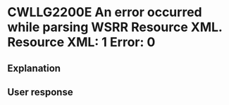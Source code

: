 # CWLLG2200E An error occurred while parsing WSRR Resource XML.  Resource XML: 1  Error: 0

## Explanation

## User response